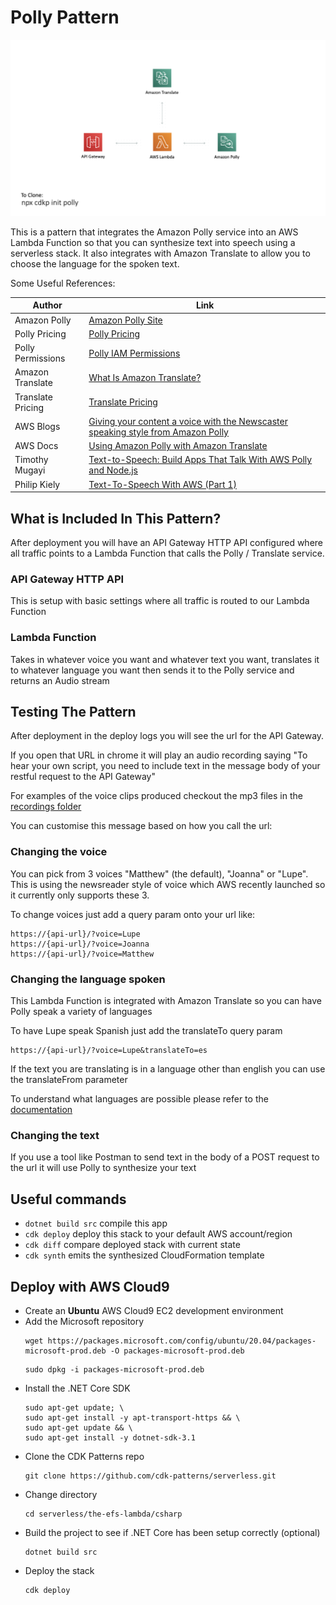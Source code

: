 # Polly Pattern

![overview image](img/overview.png)

This is a pattern that integrates the Amazon Polly service into an AWS Lambda Function so that you can synthesize text into speech using a serverless stack. It also integrates with Amazon Translate to allow you to choose the language for the spoken text.

Some Useful References:

| Author        | Link           |
| ------------- | ------------- |
| Amazon Polly | [Amazon Polly Site](https://aws.amazon.com/polly/) |
| Polly Pricing | [Polly Pricing](https://aws.amazon.com/polly/pricing/) |
| Polly Permissions | [Polly IAM Permissions](https://docs.aws.amazon.com/polly/latest/dg/api-permissions-reference.html) |
| Amazon Translate | [What Is Amazon Translate?](https://docs.aws.amazon.com/translate/latest/dg/what-is.html) |
| Translate Pricing | [Translate Pricing](https://aws.amazon.com/translate/pricing/) |
| AWS Blogs | [Giving your content a voice with the Newscaster speaking style from Amazon Polly](https://aws.amazon.com/blogs/machine-learning/giving-your-content-a-voice-with-the-newscaster-speaking-style-from-amazon-polly/) |
| AWS Docs | [Using Amazon Polly with Amazon Translate](https://docs.aws.amazon.com/translate/latest/dg/examples-polly.html) |
| Timothy Mugayi | [Text-to-Speech: Build Apps That Talk With AWS Polly and Node.js](https://medium.com/better-programming/text-to-speech-build-apps-that-talk-with-aws-polly-and-node-js-a9cdab99af04 ) |
| Philip Kiely | [Text-To-Speech With AWS (Part 1)](https://www.smashingmagazine.com/2019/08/text-to-speech-aws/) |

## What is Included In This Pattern?

After deployment you will have an API Gateway HTTP API configured where all traffic points to a Lambda Function that calls the Polly / Translate service.

### API Gateway HTTP API
This is setup with basic settings where all traffic is routed to our Lambda Function

### Lambda Function
Takes in whatever voice you want and whatever text you want, translates it to whatever language you want then sends it to the Polly service and returns an Audio stream

## Testing The Pattern

After deployment in the deploy logs you will see the url for the API Gateway.

If you open that URL in chrome it will play an audio recording saying &quot;To hear your own script, you need to include text in the message body of your restful request to the API Gateway&quot;

For examples of the voice clips produced checkout the mp3 files in the [recordings folder](recordings)

You can customise this message based on how you call the url:

### Changing the voice
You can pick from 3 voices "Matthew" (the default), "Joanna" or "Lupe". This is using the newsreader style of voice which AWS recently launched so it currently only supports these 3.

To change voices just add a query param onto your url like:

```
https://{api-url}/?voice=Lupe
https://{api-url}/?voice=Joanna
https://{api-url}/?voice=Matthew
```

### Changing the language spoken
This Lambda Function is integrated with Amazon Translate so you can have Polly speak a variety of languages

To have Lupe speak Spanish just add the translateTo query param

```
https://{api-url}/?voice=Lupe&translateTo=es
```

If the text you are translating is in a language other than english you can use the translateFrom parameter

To understand what languages are possible please refer to the [documentation](https://docs.aws.amazon.com/translate/latest/dg/what-is.html)

### Changing the text
If you use a tool like Postman to send text in the body of a POST request to the url it will use Polly to synthesize your text

## Useful commands

* `dotnet build src` compile this app
* `cdk deploy`       deploy this stack to your default AWS account/region
* `cdk diff`         compare deployed stack with current state
* `cdk synth`        emits the synthesized CloudFormation template

## Deploy with AWS Cloud9

* Create an **Ubuntu** AWS Cloud9 EC2 development environment
* Add the Microsoft repository
    ```
    wget https://packages.microsoft.com/config/ubuntu/20.04/packages-microsoft-prod.deb -O packages-microsoft-prod.deb
    ```
    ```
    sudo dpkg -i packages-microsoft-prod.deb
    ```
* Install the .NET Core SDK
    ```
    sudo apt-get update; \
    sudo apt-get install -y apt-transport-https && \
    sudo apt-get update && \
    sudo apt-get install -y dotnet-sdk-3.1
    ```
* Clone the CDK Patterns repo
    ```
    git clone https://github.com/cdk-patterns/serverless.git
    ```
* Change directory
    ```
    cd serverless/the-efs-lambda/csharp
    ```
* Build the project to see if .NET Core has been setup correctly (optional)
    ```
    dotnet build src
    ```
* Deploy the stack
    ```
    cdk deploy
    ```
